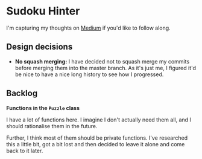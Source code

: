 # Sudoku Hinter

I'm capturing my thoughts on [Medium](https://medium.com/@CoderLyn/building-a-sudoku-hinter-part-1-6a530871198b) if you'd like to follow along.

## Design decisions

* **No squash merging:** I have decided not to squash merge my commits before merging them into the master branch. As it's just me, I figured it'd be nice to have a nice long history to see how I progressed.


## Backlog

**Functions in the `Puzzle` class**

I have a lot of functions here. I imagine I don't actually need them all, and I should rationalise them in the future.

Further, I think most of them should be private functions. I've researched this a little bit, got a bit lost and then decided to leave it alone and come back to it later.
